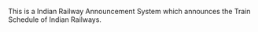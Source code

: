 This is a Indian Railway Announcement System which announces the Train Schedule of Indian Railways. 
